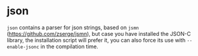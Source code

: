 <!--
title: "json"
custom_edit_url: https://github.com/netdata/netdata/edit/master/libnetdata/json/README.md
sidebar_label: "JSON"
learn_status: "Published"
learn_topic_type: "Tasks"
learn_rel_path: "Developers"
-->

# json

`json` contains a parser for json strings, based on `jsmn` (<https://github.com/zserge/jsmn>), but case you have installed the JSON-C library, the installation script will prefer it, you can also force its use with `--enable-jsonc` in the compilation time.



